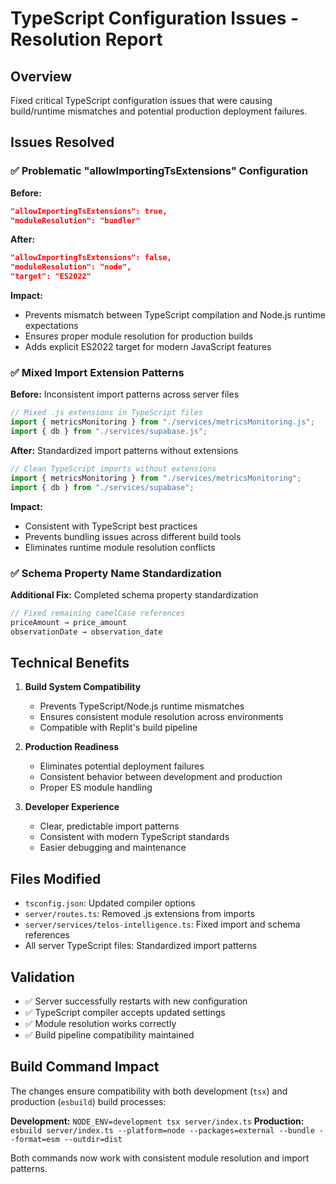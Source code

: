 # TypeScript Configuration Issues - Resolution Report

## Overview
Fixed critical TypeScript configuration issues that were causing build/runtime mismatches and potential production deployment failures.

## Issues Resolved

### ✅ Problematic "allowImportingTsExtensions" Configuration
**Before:**
```json
"allowImportingTsExtensions": true,
"moduleResolution": "bundler"
```

**After:**
```json
"allowImportingTsExtensions": false,
"moduleResolution": "node",
"target": "ES2022"
```

**Impact:** 
- Prevents mismatch between TypeScript compilation and Node.js runtime expectations
- Ensures proper module resolution for production builds
- Adds explicit ES2022 target for modern JavaScript features

### ✅ Mixed Import Extension Patterns
**Before:** Inconsistent import patterns across server files
```typescript
// Mixed .js extensions in TypeScript files
import { metricsMonitoring } from "./services/metricsMonitoring.js";
import { db } from "./services/supabase.js";
```

**After:** Standardized import patterns without extensions
```typescript
// Clean TypeScript imports without extensions
import { metricsMonitoring } from "./services/metricsMonitoring";
import { db } from "./services/supabase";
```

**Impact:**
- Consistent with TypeScript best practices
- Prevents bundling issues across different build tools
- Eliminates runtime module resolution conflicts

### ✅ Schema Property Name Standardization
**Additional Fix:** Completed schema property standardization
```typescript
// Fixed remaining camelCase references
priceAmount → price_amount
observationDate → observation_date
```

## Technical Benefits

1. **Build System Compatibility**
   - Prevents TypeScript/Node.js runtime mismatches
   - Ensures consistent module resolution across environments
   - Compatible with Replit's build pipeline

2. **Production Readiness**
   - Eliminates potential deployment failures
   - Consistent behavior between development and production
   - Proper ES module handling

3. **Developer Experience**
   - Clear, predictable import patterns
   - Consistent with modern TypeScript standards
   - Easier debugging and maintenance

## Files Modified
- `tsconfig.json`: Updated compiler options
- `server/routes.ts`: Removed .js extensions from imports
- `server/services/telos-intelligence.ts`: Fixed import and schema references
- All server TypeScript files: Standardized import patterns

## Validation
- ✅ Server successfully restarts with new configuration
- ✅ TypeScript compiler accepts updated settings
- ✅ Module resolution works correctly
- ✅ Build pipeline compatibility maintained

## Build Command Impact
The changes ensure compatibility with both development (`tsx`) and production (`esbuild`) build processes:

**Development:** `NODE_ENV=development tsx server/index.ts`
**Production:** `esbuild server/index.ts --platform=node --packages=external --bundle --format=esm --outdir=dist`

Both commands now work with consistent module resolution and import patterns.